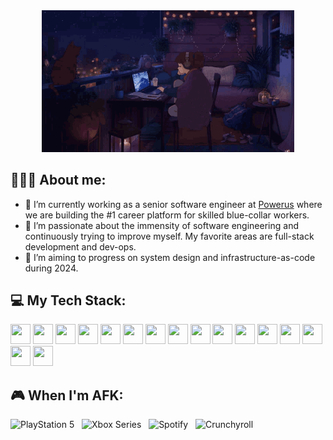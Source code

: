 <div align="center">

<img src="assets/lofi-bg.gif" width="80%"/>

</div>

## 👨🏽‍💻 About me:

- 🔭 I’m currently working as a senior software engineer at [Powerus](https://www.powerus.de) where we are building the #1 career platform for skilled blue-collar workers.
- 🌱 I’m passionate about the immensity of software engineering and continuously trying to improve myself. My favorite areas are full-stack development and dev-ops.
- 📝 I’m aiming to progress on system design and infrastructure-as-code during 2024.

<div>

## 💻 My Tech Stack:

<img height="32" width="32" src="https://cdn.simpleicons.org/javascript" />
<img height="32" width="32" src="https://cdn.simpleicons.org/nodedotjs" />
<img height="32" width="32" src="https://cdn.simpleicons.org/typescript" />
<img height="32" width="32" src="https://cdn.simpleicons.org/mongodb" />
<img height="32" width="32" src="https://cdn.simpleicons.org/angular/red" />
<img height="32" width="32" src="https://cdn.simpleicons.org/react" />
<img height="32" width="32" src="https://cdn.simpleicons.org/nestjs" />
<img height="32" width="32" src="https://cdn.simpleicons.org/jest" />
<img height="32" width="32" src="https://cdn.simpleicons.org/capacitor" />
<img height="32" width="32" src="https://cdn.simpleicons.org/expo" />
<img height="32" width="32" src="https://cdn.simpleicons.org/docker" />
<img height="32" width="32" src="https://cdn.simpleicons.org/digitalOcean" />
<img height="32" width="32" src="https://cdn.simpleicons.org/microsoftazure" />
<img height="32" width="32" src="https://cdn.simpleicons.org/drone/0095F7" />
<img height="32" width="32" src="https://cdn.simpleicons.org/github/white" />
<img height="32" width="32" src="https://cdn.simpleicons.org/visualstudiocode" />

## 🎮 When I'm AFK:

![PlayStation 5](https://img.shields.io/badge/Playstation%205-003791?style=for-the-badge&logo=playstation-5&logoColor=white) &nbsp;
![Xbox Series](https://img.shields.io/badge/xbox-%23107C10.svg?style=for-the-badge&logo=xbox&logoColor=white) &nbsp;
![Spotify](https://img.shields.io/badge/Spotify-1ED760?style=for-the-badge&logo=spotify&logoColor=white) &nbsp;
![Crunchyroll](https://img.shields.io/badge/Crunchyroll-F47521?style=for-the-badge&logo=crunchyroll&logoColor=white)

</div>
